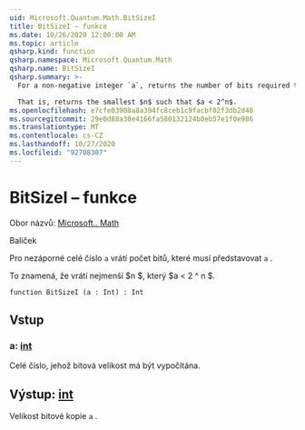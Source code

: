 ```yaml
---
uid: Microsoft.Quantum.Math.BitSizeI
title: BitSizeI – funkce
ms.date: 10/26/2020 12:00:00 AM
ms.topic: article
qsharp.kind: function
qsharp.namespace: Microsoft.Quantum.Math
qsharp.name: BitSizeI
qsharp.summary: >-
  For a non-negative integer `a`, returns the number of bits required to represent `a`.

  That is, returns the smallest $n$ such that $a < 2^n$.
ms.openlocfilehash: e7cfe03908a8a394fc8ceb1c9facbf02f3db2d48
ms.sourcegitcommit: 29e0d88a30e4166fa580132124b0eb57e1f0e986
ms.translationtype: MT
ms.contentlocale: cs-CZ
ms.lasthandoff: 10/27/2020
ms.locfileid: "92708307"
---
```

# <a name="bitsizei-function"></a>BitSizeI – funkce

Obor názvů: [Microsoft.. Math](xref:Microsoft.Quantum.Math)

Balíček [](https://nuget.org/packages/)


Pro nezáporné celé číslo `a` vrátí počet bitů, které musí představovat `a` .

To znamená, že vrátí nejmenší $n $, který $a < 2 ^ n $.

```qsharp
function BitSizeI (a : Int) : Int
```


## <a name="input"></a>Vstup

### <a name="a--int"></a>a: [int](xref:microsoft.quantum.lang-ref.int)

Celé číslo, jehož bitová velikost má být vypočítána.



## <a name="output--int"></a>Výstup: [int](xref:microsoft.quantum.lang-ref.int)

Velikost bitové kopie `a` .